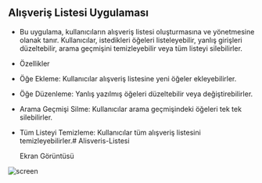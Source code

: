 ## Alışveriş Listesi Uygulaması

- Bu uygulama, kullanıcıların alışveriş listesi oluşturmasına ve yönetmesine olanak tanır. Kullanıcılar, istedikleri öğeleri listeleyebilir, yanlış girişleri düzeltebilir, arama geçmişini temizleyebilir veya tüm listeyi silebilirler.

- Özellikler
 - Öğe Ekleme: Kullanıcılar alışveriş listesine yeni öğeler ekleyebilirler.
 - Öğe Düzenleme: Yanlış yazılmış öğeleri düzeltebilir veya değiştirebilirler.
 - Arama Geçmişi Silme: Kullanıcılar arama geçmişindeki öğeleri tek tek silebilirler.
 - Tüm Listeyi Temizleme: Kullanıcılar tüm alışveriş listesini temizleyebilirler.# Alisveris-Listesi
   
   Ekran Görüntüsü

![screen](https://github.com/nisanurseritt/Alisveris-Listesi/assets/136899672/46d09474-2a4b-45a6-8a01-07d7d2c5dece)
